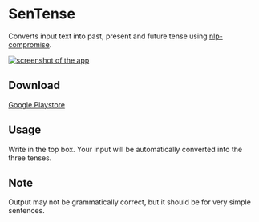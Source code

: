 # SenTense

Converts input text into past, present and future tense using [nlp-compromise](https://github.com/nlp-compromise).

[![screenshot of the app](https://s23.postimg.org/o1bdsk6tn/Screenshot_from_2017_01_10_23_13_37.png)](https://postimg.org/image/hauwj4jnr/)

## Download

[Google Playstore](https://play.google.com/store/apps/details?id=com.SenTenseApp)

## Usage

Write in the top box. Your input will be automatically converted into the three tenses.

## Note

Output may not be grammatically correct, but it should be for very simple sentences.
